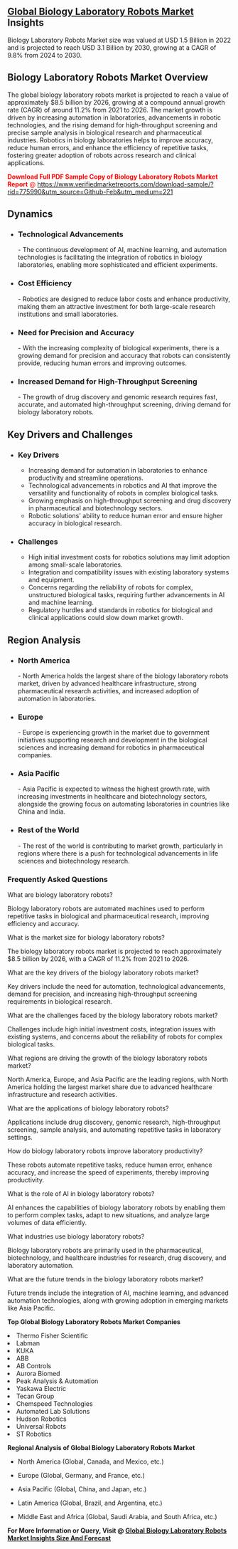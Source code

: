 <h2><a href="https://www.verifiedmarketreports.com/download-sample/?rid=775990&amp;utm_source=Github&amp;utm_medium=221" target="_blank">Global Biology Laboratory Robots Market</a> Insights</h2><p>Biology Laboratory Robots Market size was valued at USD 1.5 Billion in 2022 and is projected to reach USD 3.1 Billion by 2030, growing at a CAGR of 9.8% from 2024 to 2030.</p><p> <h2>Biology Laboratory Robots Market Overview</h2> <p>The global biology laboratory robots market is projected to reach a value of approximately $8.5 billion by 2026, growing at a compound annual growth rate (CAGR) of around 11.2% from 2021 to 2026. The market growth is driven by increasing automation in laboratories, advancements in robotic technologies, and the rising demand for high-throughput screening and precise sample analysis in biological research and pharmaceutical industries. Robotics in biology laboratories helps to improve accuracy, reduce human errors, and enhance the efficiency of repetitive tasks, fostering greater adoption of robots across research and clinical applications.</p> <p><p><span class=""><span style="color: #ff0000;"><strong>Download Full PDF Sample Copy of Biology Laboratory Robots Market Report</strong> @ </span><a href="https://www.verifiedmarketreports.com/download-sample/?rid=775990&amp;utm_source=Github-Feb&amp;utm_medium=221" target="_blank">https://www.verifiedmarketreports.com/download-sample/?rid=775990&amp;utm_source=Github-Feb&amp;utm_medium=221</a></span></p></p> <h2>Dynamics</h2> <ul> <li><h3>Technological Advancements</h3> - The continuous development of AI, machine learning, and automation technologies is facilitating the integration of robotics in biology laboratories, enabling more sophisticated and efficient experiments.</li> <li><h3>Cost Efficiency</h3> - Robotics are designed to reduce labor costs and enhance productivity, making them an attractive investment for both large-scale research institutions and small laboratories.</li> <li><h3>Need for Precision and Accuracy</h3> - With the increasing complexity of biological experiments, there is a growing demand for precision and accuracy that robots can consistently provide, reducing human errors and improving outcomes.</li> <li><h3>Increased Demand for High-Throughput Screening</h3> - The growth of drug discovery and genomic research requires fast, accurate, and automated high-throughput screening, driving demand for biology laboratory robots.</li> </ul> <h2>Key Drivers and Challenges</h2> <ul> <li><h3>Key Drivers</h3> <ul> <li>Increasing demand for automation in laboratories to enhance productivity and streamline operations.</li> <li>Technological advancements in robotics and AI that improve the versatility and functionality of robots in complex biological tasks.</li> <li>Growing emphasis on high-throughput screening and drug discovery in pharmaceutical and biotechnology sectors.</li> <li>Robotic solutions' ability to reduce human error and ensure higher accuracy in biological research.</li> </ul> </li> <li><h3>Challenges</h3> <ul> <li>High initial investment costs for robotics solutions may limit adoption among small-scale laboratories.</li> <li>Integration and compatibility issues with existing laboratory systems and equipment.</li> <li>Concerns regarding the reliability of robots for complex, unstructured biological tasks, requiring further advancements in AI and machine learning.</li> <li>Regulatory hurdles and standards in robotics for biological and clinical applications could slow down market growth.</li> </ul> </li> </ul> <h2>Region Analysis</h2> <ul> <li><h3>North America</h3> - North America holds the largest share of the biology laboratory robots market, driven by advanced healthcare infrastructure, strong pharmaceutical research activities, and increased adoption of automation in laboratories.</li> <li><h3>Europe</h3> - Europe is experiencing growth in the market due to government initiatives supporting research and development in the biological sciences and increasing demand for robotics in pharmaceutical companies.</li> <li><h3>Asia Pacific</h3> - Asia Pacific is expected to witness the highest growth rate, with increasing investments in healthcare and biotechnology sectors, alongside the growing focus on automating laboratories in countries like China and India.</li> <li><h3>Rest of the World</h3> - The rest of the world is contributing to market growth, particularly in regions where there is a push for technological advancements in life sciences and biotechnology research.</li> </ul> <h3>Frequently Asked Questions</h3> <p>What are biology laboratory robots?</p> <p>Biology laboratory robots are automated machines used to perform repetitive tasks in biological and pharmaceutical research, improving efficiency and accuracy.</p> <p>What is the market size for biology laboratory robots?</p> <p>The biology laboratory robots market is projected to reach approximately $8.5 billion by 2026, with a CAGR of 11.2% from 2021 to 2026.</p> <p>What are the key drivers of the biology laboratory robots market?</p> <p>Key drivers include the need for automation, technological advancements, demand for precision, and increasing high-throughput screening requirements in biological research.</p> <p>What are the challenges faced by the biology laboratory robots market?</p> <p>Challenges include high initial investment costs, integration issues with existing systems, and concerns about the reliability of robots for complex biological tasks.</p> <p>What regions are driving the growth of the biology laboratory robots market?</p> <p>North America, Europe, and Asia Pacific are the leading regions, with North America holding the largest market share due to advanced healthcare infrastructure and research activities.</p> <p>What are the applications of biology laboratory robots?</p> <p>Applications include drug discovery, genomic research, high-throughput screening, sample analysis, and automating repetitive tasks in laboratory settings.</p> <p>How do biology laboratory robots improve laboratory productivity?</p> <p>These robots automate repetitive tasks, reduce human error, enhance accuracy, and increase the speed of experiments, thereby improving productivity.</p> <p>What is the role of AI in biology laboratory robots?</p> <p>AI enhances the capabilities of biology laboratory robots by enabling them to perform complex tasks, adapt to new situations, and analyze large volumes of data efficiently.</p> <p>What industries use biology laboratory robots?</p> <p>Biology laboratory robots are primarily used in the pharmaceutical, biotechnology, and healthcare industries for research, drug discovery, and laboratory automation.</p> <p>What are the future trends in the biology laboratory robots market?</p> <p>Future trends include the integration of AI, machine learning, and advanced automation technologies, along with growing adoption in emerging markets like Asia Pacific.</p> </p><p><strong>Top Global Biology Laboratory Robots Market Companies</strong></p><div data-test-id=""><p><li>Thermo Fisher Scientific</li><li> Labman</li><li> KUKA</li><li> ABB</li><li> AB Controls</li><li> Aurora Biomed</li><li> Peak Analysis & Automation</li><li> Yaskawa Electric</li><li> Tecan Group</li><li> Chemspeed Technologies</li><li> Automated Lab Solutions</li><li> Hudson Robotics</li><li> Universal Robots</li><li> ST Robotics</li></p><div><strong>Regional Analysis of&nbsp;Global Biology Laboratory Robots Market</strong></div><ul><li dir="ltr"><p dir="ltr">North America&nbsp;(Global, Canada, and Mexico, etc.)</p></li><li dir="ltr"><p dir="ltr">Europe (Global, Germany, and France, etc.)</p></li><li dir="ltr"><p dir="ltr">Asia Pacific&nbsp;(Global, China, and Japan, etc.)</p></li><li dir="ltr"><p dir="ltr">Latin America&nbsp;(Global, Brazil, and Argentina, etc.)</p></li><li dir="ltr">Middle East and Africa&nbsp;(Global, Saudi Arabia, and South Africa, etc.)</li></ul><p><strong>For More Information or Query, Visit @&nbsp;</strong><strong><a href="https://www.verifiedmarketreports.com/product/biology-laboratory-robots-market/?utm_source=Github&amp;utm_medium=221" target="_blank">Global Biology Laboratory Robots Market Insights Size And Forecast</a></strong></p></div>
